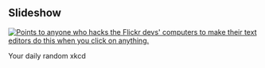 ## Slideshow
[![Points to anyone who hacks the Flickr devs' computers to make their text editors do this when you click on anything.](https://imgs.xkcd.com/comics/slideshow.gif)](https://xkcd.com/1264/ "Points to anyone who hacks the Flickr devs' computers to make their text editors do this when you click on anything.")

Your daily random xkcd

